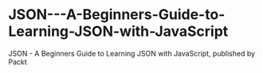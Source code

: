 # JSON---A-Beginners-Guide-to-Learning-JSON-with-JavaScript
JSON - A Beginners Guide to Learning JSON with JavaScript, published by Packt
